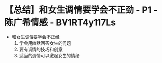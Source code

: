 # 【总结】和女生调情要学会不正劲 - P1 - 陈广希情感 - BV1RT4y117Ls

-   和女生调情要学会不正经
    1.  学会用幽默回答女生的问题
    2.  要有调情的技巧和创意
    3.  适当的调情可以激起女生的情绪